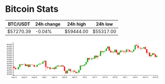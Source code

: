 # Bitcoin Stats

BTC/USDT|24h change|24h high|24h low|
|---|---|---|---|
|$57270.39|-0.04%|$59444.00|$55317.00|

<img src="./chart.svg">
